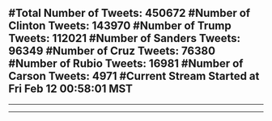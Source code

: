 #Total Number of Tweets: 450672 
#Number of Clinton Tweets: 143970
#Number of Trump Tweets: 112021
#Number of Sanders Tweets: 96349
#Number of Cruz Tweets: 76380
#Number of Rubio Tweets: 16981
#Number of Carson Tweets: 4971
#Current Stream Started at Fri Feb 12 00:58:01 MST
---
---
---
